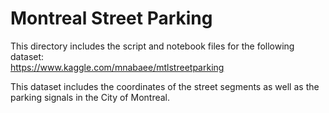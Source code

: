 # Montreal Street Parking
This directory includes the script and notebook files for the following dataset:<br/>
https://www.kaggle.com/mnabaee/mtlstreetparking

This dataset includes the coordinates of the street segments as well as the parking signals in the City of Montreal.


